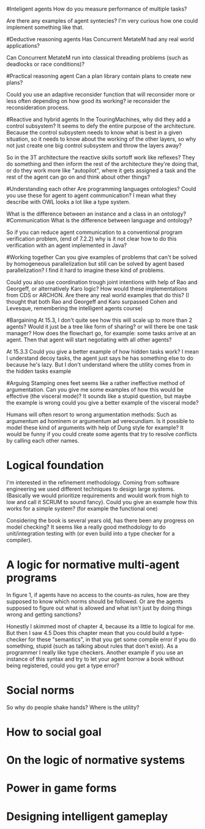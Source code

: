 #Inteligent agents
How do you measure performance of multiple tasks?

Are there any examples of agent syntecies? I'm very curious how one could
implement something like that.

#Deductive reasoning agents
Has Concurrent MetateM had any real world applications?

Can Concurrent MetateM run into classical threading problems (such as deadlocks
or race conditions)?

#Practical reasoning agent
Can a plan library contain plans to create new plans?

Could you use an adaptive reconsider function that will reconsider more or
less often depending on how good its working?
ie reconsider the reconsideration process.

#Reactive and hybrid agents
In the TouringMachines, why did they add a control subsystem? It seems to defy
the entire purpose of the architecture. Because the control subsystem needs
to know what is best in a given situation, so it needs to know about the 
working of the other layers, so why not just create one big control subsystem
and throw the layers away?

So in the 3T architecture the reactive skills sortoff work like reflexes?
They do something and then inform the rest of the architecture they're doing that,
or do they work more like "autopilot", where it gets assigned a task and the rest
of the agent can go on and think about other things?

#Understanding each other
Are programming languages ontologies? Could you use these for agent to
agent communication? I mean what they describe with OWL looks a lot
like a type system.

What is the difference between an instance and a class in an ontology?
#Communication
What is the difference between language and ontology?

So if you can reduce agent communication to a conventional program
verification problem, (end of 7.2.2) why is it not clear how to
do this verification with an agent implemented in Java?

#Working together
Can you give examples of problems that can't be solved by homogeneous
parallelization but still can be solved by agent based parallelization?
I find it hard to imagine these kind of problems.

Could you also use coordination trough joint intentions with help of Rao and
Georgeff, or alternatively Karo logic? How would these implementations from CDS or ARCHON.
Are there any real world examples that do this? (I thought that both Rao 
and Georgeff and Karo surpassed Cohen and Levesque, remembering the intelligent agents course)

#Bargaining
At 15.3, I don't quite see how this will scale up to more than 2 agents?
Would it just be a tree like form of sharing? or will there be one task manager?
How does the flowchart go, for example: some tasks arrive at an agent. Then
that agent will start negotiating with all other agents?

At 15.3.3 Could you give a better example of how hidden tasks work? I mean
I understand decoy tasks, the agent just says he has something else to do
because he's lazy. But I don't understand where the utility comes from
in the hidden tasks example

#Arguing
Stamping ones feet seems like a rather ineffective method of argumentation.
Can you give me some examples of how this would be effective (the visceral mode)?
It sounds like a stupid question, but maybe the example is wrong could you
give a better example of the visceral mode?

Humans will often resort to wrong argumentation methods: Such as argumentum ad hominem
or argumentum ad verecundiam. Is it possible to model these kind of arguments with
help of Dung style for example? It would be funny if you could create
some agents that try to resolve conflicts by calling each other names.

# Logical foundation
I'm interested in the refinement methodology. Coming from software
engineering we used different techniques to design large systems.
(Basically we would prioritize requirements and would work from high
to low and call it SCRUM to sound fancy). Could you give an example
how this works for a simple system? (for example the functional one)

Considering the book is several years old, has there been any progress
on model checking? It seems like a really good methodology to do unit/integration
testing with (or even build into a type checker for a compiler).

#  A logic for normative multi-agent programs
In figure 1, if agents have no access to the counts-as rules, how are they supposed to know which norms should be followed.
Or are the agents supposed to figure out what is allowed and what isn't just by doing things wrong and getting sanctions?

Honestly I skimmed most of chapter 4, because its a little to logical for me.
But then I saw 4.5 Does this chapter mean that you could build a type-checker
for these "semantics", in that you get some compile error if you do something,
stupid (such as talking about rules that don't exist). As a programmer I really
like type checkers. Another example if you use an instance of this syntax
and try to let your agent borrow a book without being registered,
could you get a type error?

# Social norms
So why do people shake hands? Where is the utility?

# How to social goal

# On the logic of normative systems

# Power in game forms

# Designing intelligent gameplay

